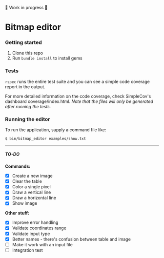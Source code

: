 🚧  Work in progress  🚧

# Bitmap editor

### Getting started
1. Clone this repo
2. Run `bundle install` to install gems

### Tests
`rspec` runs the entire test suite and you can see a simple code coverage report in the output.

For more detailed information on the code coverage, check SimpleCov's dashboard  coverage/index.html. *Note that the files will only be generated after running the tests.*

### Running the editor

To run the application, supply a command file like:

`$ bin/bitmap_editor examples/show.txt`

----

##### TO-DO

**Commands:**
- [x] Create a new image
- [x] Clear the table
- [x] Color a single pixel
- [x] Draw a vertical line
- [x] Draw a horizontal line
- [x] Show image

**Other stuff:**
- [x] Improve error handling
- [x] Validate coordinates range
- [x] Validate input type
- [x] Better names - there's confusion between table and image
- [ ] Make it work with an input file
- [ ] Integration test
